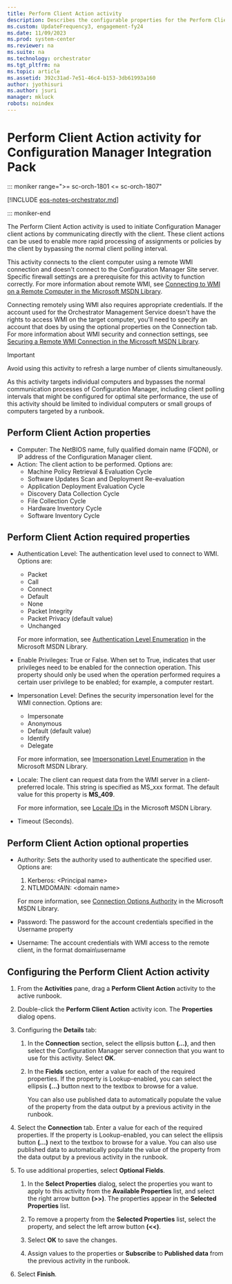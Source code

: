 ```yaml
---
title: Perform Client Action activity
description: Describes the configurable properties for the Perform Client Action activity for Configuration Manager Integration Pack.
ms.custom: UpdateFrequency3, engagement-fy24
ms.date: 11/09/2023
ms.prod: system-center
ms.reviewer: na
ms.suite: na
ms.technology: orchestrator
ms.tgt_pltfrm: na
ms.topic: article
ms.assetid: 392c31ad-7e51-46c4-b153-3db61993a160
author: jyothisuri
ms.author: jsuri
manager: mkluck
robots: noindex
---
```


# Perform Client Action activity for Configuration Manager Integration Pack

::: moniker range=">= sc-orch-1801 <= sc-orch-1807"

[!INCLUDE [eos-notes-orchestrator.md](../includes/eos-notes-orchestrator.md)]

::: moniker-end

The Perform Client Action activity is used to initiate Configuration
Manager client actions by communicating directly with the client. These
client actions can be used to enable more rapid processing of
assignments or policies by the client by bypassing the normal client
polling interval.

This activity connects to the client computer using a remote WMI
connection and doesn't connect to the Configuration Manager Site
server. Specific firewall settings are a prerequisite for this activity
to function correctly. For more information about remote WMI, see
[Connecting to WMI on a Remote Computer in the Microsoft MSDN
Library](/windows/win32/wmisdk/connecting-to-wmi-on-a-remote-computer).

Connecting remotely using WMI also requires appropriate credentials. If
the account used for the Orchestrator Management Service doesn't have
the rights to access WMI on the target computer, you'll need to specify an
account that does by using the optional properties on the Connection
tab. For more information about WMI security and connection settings,
see [Securing a Remote WMI Connection in the Microsoft MSDN
Library](/windows/win32/wmisdk/securing-a-remote-wmi-connection).

>[!IMPORTANT]
>Avoid using this activity to refresh a large number of clients simultaneously.

As this activity targets individual computers and bypasses the normal communication processes of Configuration Manager, including client polling intervals that might be configured for optimal site performance, the use of this activity should be limited to individual computers or small groups of computers targeted by a runbook.

## Perform Client Action properties

- Computer: The NetBIOS name, fully qualified domain name (FQDN), or IP address of the Configuration Manager client.
- Action: The client action to be performed. Options are:
    -   Machine Policy Retrieval & Evaluation Cycle
    -   Software Updates Scan and Deployment Re-evaluation
    -   Application Deployment Evaluation Cycle
    -   Discovery Data Collection Cycle
    -   File Collection Cycle
    -   Hardware Inventory Cycle
    -   Software Inventory Cycle

## Perform Client Action required properties
- Authentication Level: The authentication level used to connect to WMI. Options are:
    -   Packet
    -   Call
    -   Connect
    -   Default
    -   None
    -   Packet Integrity
    -   Packet Privacy (default value)
    -   Unchanged

  For more information, see [Authentication Level Enumeration](/dotnet/api/system.management.authenticationlevel) in the Microsoft MSDN Library.
- Enable Privileges: True or False. When set to True, indicates that user privileges need to be enabled for the connection operation. This property should only be used when the operation performed requires a certain user privilege to be enabled; for example, a computer restart.
- Impersonation Level: Defines the security impersonation level for the WMI connection. Options are:
    -   Impersonate
    -   Anonymous
    -   Default (default value)
    -   Identify
    -   Delegate

  For more information, see [Impersonation Level Enumeration](/dotnet/api/system.management.impersonationlevel) in the Microsoft MSDN Library.
- Locale: The client can request data from the WMI server in a client-preferred locale. This string is specified as MS\_xxx format. The default value for this property is **MS\_409**.

    For more information, see [Locale IDs](/openspecs/windows_protocols/ms-lcid/a9eac961-e77d-41a6-90a5-ce1a8b0cdb9c) in the Microsoft MSDN Library.
- Timeout (Seconds).

## Perform Client Action optional properties
- Authority: Sets the authority used to authenticate the specified user. Options are:
    1.  Kerberos: &lt;Principal name&gt;
    2.  NTLMDOMAIN: &lt;domain name&gt;

  For more information, see [Connection Options Authority](/dotnet/api/system.management.connectionoptions.authority) in the Microsoft MSDN Library.
- Password: The password for the account credentials specified in the Username property
- Username: The account credentials with WMI access to the remote client, in the format domain\\username

## Configuring the Perform Client Action activity

1.  From the **Activities** pane, drag a **Perform Client Action**
    activity to the active runbook.

2.  Double-click the **Perform Client Action** activity icon. The
    **Properties** dialog opens.

3.  Configuring the **Details** tab:

    1.  In the **Connection** section, select the ellipsis button
        **(...)**, and then select the Configuration Manager server
        connection that you want to use for this activity. Select **OK**.

    2.  In the **Fields** section, enter a value for each of the
        required properties. If the property is Lookup-enabled, you can
        select the ellipsis **(…)** button next to the textbox to browse
        for a value.

        You can also use published data to automatically populate the
        value of the property from the data output by a previous
        activity in the runbook.

4.  Select the **Connection** tab. Enter a value for each of the required
    properties. If the property is Lookup-enabled, you can select the
    ellipsis button **(…)** next to the textbox to browse for a value.
    You can also use published data to automatically populate the value
    of the property from the data output by a previous activity in the
    runbook.

5.  To use additional properties, select **Optional Fields**.

    1.  In the **Select Properties** dialog, select the properties you
        want to apply to this activity from the **Available Properties**
        list, and select the right arrow button **(&gt;&gt;)**. The
        properties appear in the **Selected Properties** list.

    2.  To remove a property from the **Selected Properties** list,
        select the property, and select the left arrow button
        **(&lt;&lt;)**.

    3.  Select **OK** to save the changes.

    4.  Assign values to the properties or **Subscribe** to **Published data** from the previous activity in the runbook.

6.  Select **Finish**.